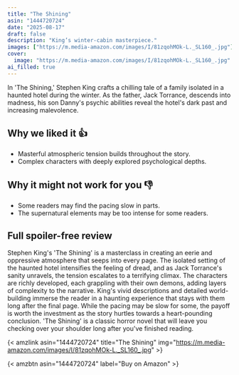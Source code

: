 ```yaml
---
title: "The Shining"
asin: "1444720724"
date: "2025-08-17"
draft: false
description: "King’s winter-cabin masterpiece."
images: ["https://m.media-amazon.com/images/I/81zqohMOk-L._SL160_.jpg"]
cover:
  image: "https://m.media-amazon.com/images/I/81zqohMOk-L._SL160_.jpg"
ai_filled: true
---
```


In 'The Shining,' Stephen King crafts a chilling tale of a family isolated in a
haunted hotel during the winter. As the father, Jack Torrance, descends into
madness, his son Danny's psychic abilities reveal the hotel's dark past and
increasing malevolence.

## Why we liked it 👍
- Masterful atmospheric tension builds throughout the story.
- Complex characters with deeply explored psychological depths.

## Why it might not work for you 👎
- Some readers may find the pacing slow in parts.
- The supernatural elements may be too intense for some readers.

## Full spoiler-free review
Stephen King's 'The Shining' is a masterclass in creating an eerie and
oppressive atmosphere that seeps into every page. The isolated setting of the
haunted hotel intensifies the feeling of dread, and as Jack Torrance's sanity
unravels, the tension escalates to a terrifying climax. The characters are
richly developed, each grappling with their own demons, adding layers of
complexity to the narrative. King's vivid descriptions and detailed world-
building immerse the reader in a haunting experience that stays with them long
after the final page. While the pacing may be slow for some, the payoff is worth
the investment as the story hurtles towards a heart-pounding conclusion. 'The
Shining' is a classic horror novel that will leave you checking over your
shoulder long after you've finished reading.

{< amzlink asin="1444720724" title="The Shining" img="https://m.media-amazon.com/images/I/81zqohMOk-L._SL160_.jpg" >}

{< amzbtn asin="1444720724" label="Buy on Amazon" >}
